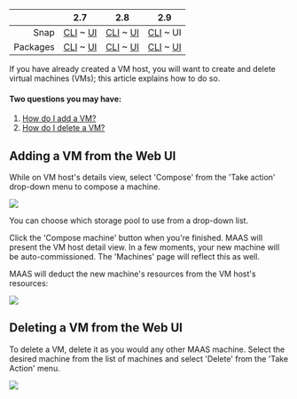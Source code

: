 <!-- deb-2-7-cli
||2.7|2.8|2.9|
|-----:|:-----:|:-----:|:-----:|
|Snap|[CLI](/t/creating-and-deleting-vms/2574) ~ [UI](/t/creating-and-deleting-vms/2575)|[CLI](/t/creating-and-deleting-vms/2576) ~ [UI](/t/creating-and-deleting-vms/2577)|[CLI](/t/creating-and-deleting-vms/2578) ~ [UI](/t/creating-and-deleting-vms/2579)|
|Packages|CLI ~ [UI](/t/creating-and-deleting-vms/2581)|[CLI](/t/creating-and-deleting-vms/2582) ~ [UI](/t/creating-and-deleting-vms/2583)|[CLI](/t/creating-and-deleting-vms/2584) ~ [UI](/t/creating-and-deleting-vms/2585)|
 deb-2-7-cli -->

<!-- deb-2-7-ui
||2.7|2.8|2.9|
|-----:|:-----:|:-----:|:-----:|
|Snap|[CLI](/t/creating-and-deleting-vms/2574) ~ [UI](/t/creating-and-deleting-vms/2575)|[CLI](/t/creating-and-deleting-vms/2576) ~ [UI](/t/creating-and-deleting-vms/2577)|[CLI](/t/creating-and-deleting-vms/2578) ~ [UI](/t/creating-and-deleting-vms/2579)|
|Packages|[CLI](/t/creating-and-deleting-vms/2580) ~ UI|[CLI](/t/creating-and-deleting-vms/2582) ~ [UI](/t/creating-and-deleting-vms/2583)|[CLI](/t/creating-and-deleting-vms/2584) ~ [UI](/t/creating-and-deleting-vms/2585)|
 deb-2-7-ui -->

<!-- deb-2-8-cli
||2.7|2.8|2.9|
|-----:|:-----:|:-----:|:-----:|
|Snap|[CLI](/t/creating-and-deleting-vms/2574) ~ [UI](/t/creating-and-deleting-vms/2575)|[CLI](/t/creating-and-deleting-vms/2576) ~ [UI](/t/creating-and-deleting-vms/2577)|[CLI](/t/creating-and-deleting-vms/2578) ~ [UI](/t/creating-and-deleting-vms/2579)|
|Packages|[CLI](/t/creating-and-deleting-vms/2580) ~ [UI](/t/creating-and-deleting-vms/2581)|CLI ~ [UI](/t/creating-and-deleting-vms/2583)|[CLI](/t/creating-and-deleting-vms/2584) ~ [UI](/t/creating-and-deleting-vms/2585)|
 deb-2-8-cli -->

<!-- deb-2-8-ui
||2.7|2.8|2.9|
|-----:|:-----:|:-----:|:-----:|
|Snap|[CLI](/t/creating-and-deleting-vms/2574) ~ [UI](/t/creating-and-deleting-vms/2575)|[CLI](/t/creating-and-deleting-vms/2576) ~ [UI](/t/creating-and-deleting-vms/2577)|[CLI](/t/creating-and-deleting-vms/2578) ~ [UI](/t/creating-and-deleting-vms/2579)|
|Packages|[CLI](/t/creating-and-deleting-vms/2580) ~ [UI](/t/creating-and-deleting-vms/2581)|[CLI](/t/creating-and-deleting-vms/2582) ~ UI|[CLI](/t/creating-and-deleting-vms/2584) ~ [UI](/t/creating-and-deleting-vms/2585)|
 deb-2-8-ui -->

<!-- deb-2-9-cli
||2.7|2.8|2.9|
|-----:|:-----:|:-----:|:-----:|
|Snap|[CLI](/t/creating-and-deleting-vms/2574) ~ [UI](/t/creating-and-deleting-vms/2575)|[CLI](/t/creating-and-deleting-vms/2576) ~ [UI](/t/creating-and-deleting-vms/2577)|[CLI](/t/creating-and-deleting-vms/2578) ~ [UI](/t/creating-and-deleting-vms/2579)|
|Packages|[CLI](/t/creating-and-deleting-vms/2580) ~ [UI](/t/creating-and-deleting-vms/2581)|[CLI](/t/creating-and-deleting-vms/2582) ~ [UI](/t/creating-and-deleting-vms/2583)|CLI ~ [UI](/t/creating-and-deleting-vms/2585)|
 deb-2-9-cli -->

<!-- deb-2-9-ui
||2.7|2.8|2.9|
|-----:|:-----:|:-----:|:-----:|
|Snap|[CLI](/t/creating-and-deleting-vms/2574) ~ [UI](/t/creating-and-deleting-vms/2575)|[CLI](/t/creating-and-deleting-vms/2576) ~ [UI](/t/creating-and-deleting-vms/2577)|[CLI](/t/creating-and-deleting-vms/2578) ~ [UI](/t/creating-and-deleting-vms/2579)|
|Packages|[CLI](/t/creating-and-deleting-vms/2580) ~ [UI](/t/creating-and-deleting-vms/2581)|[CLI](/t/creating-and-deleting-vms/2582) ~ [UI](/t/creating-and-deleting-vms/2583)|[CLI](/t/creating-and-deleting-vms/2584) ~ UI|
 deb-2-9-ui -->

<!-- snap-2-7-cli
||2.7|2.8|2.9|
|-----:|:-----:|:-----:|:-----:|
|Snap|CLI ~ [UI](/t/creating-and-deleting-vms/2575)|[CLI](/t/creating-and-deleting-vms/2576) ~ [UI](/t/creating-and-deleting-vms/2577)|[CLI](/t/creating-and-deleting-vms/2578) ~ [UI](/t/creating-and-deleting-vms/2579)|
|Packages|[CLI](/t/creating-and-deleting-vms/2580) ~ [UI](/t/creating-and-deleting-vms/2581)|[CLI](/t/creating-and-deleting-vms/2582) ~ [UI](/t/creating-and-deleting-vms/2583)|[CLI](/t/creating-and-deleting-vms/2584) ~ [UI](/t/creating-and-deleting-vms/2585)|
 snap-2-7-cli -->

<!-- snap-2-7-ui
||2.7|2.8|2.9|
|-----:|:-----:|:-----:|:-----:|
|Snap|[CLI](/t/creating-and-deleting-vms/2574) ~ UI|[CLI](/t/creating-and-deleting-vms/2576) ~ [UI](/t/creating-and-deleting-vms/2577)|[CLI](/t/creating-and-deleting-vms/2578) ~ [UI](/t/creating-and-deleting-vms/2579)|
|Packages|[CLI](/t/creating-and-deleting-vms/2580) ~ [UI](/t/creating-and-deleting-vms/2581)|[CLI](/t/creating-and-deleting-vms/2582) ~ [UI](/t/creating-and-deleting-vms/2583)|[CLI](/t/creating-and-deleting-vms/2584) ~ [UI](/t/creating-and-deleting-vms/2585)|
 snap-2-7-ui -->

<!-- snap-2-8-cli
||2.7|2.8|2.9|
|-----:|:-----:|:-----:|:-----:|
|Snap|[CLI](/t/creating-and-deleting-vms/2574) ~ [UI](/t/creating-and-deleting-vms/2575)|CLI ~ [UI](/t/creating-and-deleting-vms/2577)|[CLI](/t/creating-and-deleting-vms/2578) ~ [UI](/t/creating-and-deleting-vms/2579)|
|Packages|[CLI](/t/creating-and-deleting-vms/2580) ~ [UI](/t/creating-and-deleting-vms/2581)|[CLI](/t/creating-and-deleting-vms/2582) ~ [UI](/t/creating-and-deleting-vms/2583)|[CLI](/t/creating-and-deleting-vms/2584) ~ [UI](/t/creating-and-deleting-vms/2585)|
 snap-2-8-cli -->

<!-- snap-2-8-ui
||2.7|2.8|2.9|
|-----:|:-----:|:-----:|:-----:|
|Snap|[CLI](/t/creating-and-deleting-vms/2574) ~ [UI](/t/creating-and-deleting-vms/2575)|[CLI](/t/creating-and-deleting-vms/2576) ~ UI|[CLI](/t/creating-and-deleting-vms/2578) ~ [UI](/t/creating-and-deleting-vms/2579)|
|Packages|[CLI](/t/creating-and-deleting-vms/2580) ~ [UI](/t/creating-and-deleting-vms/2581)|[CLI](/t/creating-and-deleting-vms/2582) ~ [UI](/t/creating-and-deleting-vms/2583)|[CLI](/t/creating-and-deleting-vms/2584) ~ [UI](/t/creating-and-deleting-vms/2585)|
 snap-2-8-ui -->

<!-- snap-2-9-cli
||2.7|2.8|2.9|
|-----:|:-----:|:-----:|:-----:|
|Snap|[CLI](/t/creating-and-deleting-vms/2574) ~ [UI](/t/creating-and-deleting-vms/2575)|[CLI](/t/creating-and-deleting-vms/2576) ~ [UI](/t/creating-and-deleting-vms/2577)|CLI ~ [UI](/t/creating-and-deleting-vms/2579)|
|Packages|[CLI](/t/creating-and-deleting-vms/2580) ~ [UI](/t/creating-and-deleting-vms/2581)|[CLI](/t/creating-and-deleting-vms/2582) ~ [UI](/t/creating-and-deleting-vms/2583)|[CLI](/t/creating-and-deleting-vms/2584) ~ [UI](/t/creating-and-deleting-vms/2585)|
 snap-2-9-cli -->

||2.7|2.8|2.9|
|-----:|:-----:|:-----:|:-----:|
|Snap|[CLI](/t/creating-and-deleting-vms/2574) ~ [UI](/t/creating-and-deleting-vms/2575)|[CLI](/t/creating-and-deleting-vms/2576) ~ [UI](/t/creating-and-deleting-vms/2577)|[CLI](/t/creating-and-deleting-vms/2578) ~ UI|
|Packages|[CLI](/t/creating-and-deleting-vms/2580) ~ [UI](/t/creating-and-deleting-vms/2581)|[CLI](/t/creating-and-deleting-vms/2582) ~ [UI](/t/creating-and-deleting-vms/2583)|[CLI](/t/creating-and-deleting-vms/2584) ~ [UI](/t/creating-and-deleting-vms/2585)|

If you have already created a VM host, you will want to create and delete virtual machines (VMs); this article explains how to do so.


#### Two questions you may have:

1. [How do I add a VM?](#heading--add-vm-from-ui)
2. [How do I delete a VM?](#heading--delete-a-machine)

<h2 id="heading--add-vm-from-ui">Adding a VM from the Web UI</h2>

While on VM host's details view, select 'Compose' from the 'Take action' drop-down menu to compose a machine.

<a href="https://discourse.maas.io/uploads/default/original/1X/937726bb839eefb28e9297e8f97bd48556c1014c.jpeg" target = "_blank"><img src="https://discourse.maas.io/uploads/default/original/1X/937726bb839eefb28e9297e8f97bd48556c1014c.jpeg"></a> 

You can choose which storage pool to use from a drop-down list. 

Click the 'Compose machine' button when you're finished. MAAS will present the VM host detail view. In a few moments, your new machine will be auto-commissioned. The 'Machines' page will reflect this as well.

MAAS will deduct the new machine's resources from the VM host's resources:

<a href="https://discourse.maas.io/uploads/default/original/1X/3b621ab0e7b4f6a86963d2b7c50b677b815956ab.jpeg" target = "_blank"><img src="https://discourse.maas.io/uploads/default/original/1X/3b621ab0e7b4f6a86963d2b7c50b677b815956ab.jpeg"></a> 

<h2 id="heading--delete-a-machine">Deleting a VM from the Web UI</h2>

To delete a VM, delete it as you would any other MAAS machine. Select the desired machine from the list of machines and select 'Delete' from the 'Take Action' menu.

<a href="https://discourse.maas.io/uploads/default/original/1X/34d3f5fcd8a86bfa827bab5383209ea9ca117f50.jpeg" target = "_blank"><img src="https://discourse.maas.io/uploads/default/original/1X/34d3f5fcd8a86bfa827bab5383209ea9ca117f50.jpeg"></a> 

<!-- snap-2-7-cli snap-2-8-cli snap-2-9-cli deb-2-7-cli deb-2-8-cli deb-2-9-cli

#### Seven questions you may have:

1. [How do I add a VM?](#heading--adding-a-vm-from-the-cli)
2. [How do I set resources while adding a VM?](#heading--set-resources)
3. [How do I set the architecture while adding a VM?](#heading--architecture)
4. [How do I set storage while adding a VM?](#heading--storage)
5. [How do I specify interfaces while adding a VM?](#heading--interfaces)
6. [How do I find a VM host ID?](#heading--find-vm-host-ids)
7. [How do I delete a VM?](#heading--delete-a-vm)

<h2 id="heading--adding-a-vm-from-the-cli">Adding a VM from the CLI</h2>

To compose a basic VM:

    maas $PROFILE vm-host compose $VM_HOST_ID

Example output for default composing:

    {
        "system_id": "73yxmc",
        "resource_uri": "/MAAS/api/2.0/machines/73yxmc/"
    }

<h3 id="heading--set-resources">Set resources while adding a VM</h3>

Compose with resources specified:

    maas $PROFILE vm-host compose $VM_HOST_ID $RESOURCES

Where $RESOURCES is a space-separated list of six constraints:

1. *cores=* requested cores
2. *cpu_speed=* requested minimum cpu speed in MHz
3. *memory=* requested memory in MB
4. *architecture=* See [Architecture](#heading--architecture) below 
5. *storage=* See [Storage](#heading--storage) below
6. *interfaces=* See [Interfaces](#heading--interfaces) below

<h3 id="heading--architecture">Setting the architecture while adding a VM</h3>

To list available architectures:

    maas $PROFILE boot-resources read

Then, for example:

    maas $PROFILE vm-host compose $VM_HOST_ID \
        cores=40 cpu_speed=2000 memory=7812 architecture="amd64/generic"

<h3 id="heading--storage">Setting storage parameters while adding a VM</h3>

Storage parameters look like this:

    storage="<label>:<size in GB>(<storage pool name>),<label>:<size in GB>(<storage pool name>)"

For example, let's examine how to compose a machine with the following two disks:

1.   32 GB disk from storage pool `pool1`
2.   64 GB disk from storage pool `pool2`

where we want the first disk to be a bootable root partition `/` and the second to be a home directory.

First, create the VM:

    maas $PROFILE vm-host compose $VM_HOST_ID "storage=mylabel:32(pool1),mylabel:64(pool2)"

Note that the labels, here `mylabel`, are an ephemeral convenience that you might find useful in scripting MAAS actions.

MAAS will create a VM with 2 disks, `/dev/vda` (32 GB) and `/dev/vdb` (64 GB). After MAAS enlists, commissions and acquires the machine, you can edit the disks before deploying to suit your needs. For example, we'll set a boot, root, and home partition.

We'll start by deleting the `/` partition MAAS created because we want a separate `/boot` partition to demonstrate how yo.

    maas admin partition delete $VM_HOST_ID $DISK1_ID $PARTITION_ID

[note]
To find `$DISK1_ID` and `$PARTITION_ID`, use `maas admin machine read $VM_HOST_ID`.
[/note]

Now, create a boot partition (~512MB):

    maas admin partitions create $VM_HOST_ID $DISK1_ID size=512000000 bootable=True

We'll use the remaining space for the root partition, so create another without specifying size:

    maas admin partitions create $VM_HOST_ID $DISK1_ID

Finally, create a partition to use as the home directory. Here we'll use the entire space:

    maas admin partitions create $VM_HOST_ID $DISK2_ID

[note]
To find `$DISK2_ID`, use `maas admin machine read $VM_HOST_ID`.
[/note]

Now, format the partitions. This requires three commands:

    maas admin partition format $VM_HOST_ID $DISK1_ID $BOOT_PARTITION_ID fstype=ext2
    maas admin partition format $VM_HOST_ID $DISK1_ID $ROOT_PARTITION_ID fstype=ext4
    maas admin partition format $VM_HOST_ID $DISK2_ID $HOME_PARTITION_ID fstype=ext4

[note]
To find the partition IDs, use `maas admin partitions read $VM_HOST_ID $DISK1_ID` and `maas admin partitions read $VM_HOST_ID $DISK2_ID`
[/note]

Before you can deploy the machine with our partition layout, you need to mount the new partitions. Here, we'll do that in three commands:

    maas admin partition mount $SYSTEM_ID $DISK1_ID $BOOT_PARTITION_ID     "mount_point=/boot"
    maas admin partition mount $SYSTEM_ID $DISK1_ID $ROOT_PARTITION_ID "mount_point=/"
    maas admin partition mount $SYSTEM_ID $DISK2_ID $HOME_PARTITION_ID "mount_point=/home"

Finally, we deploy the machine. MAAS will use the partitions as we have defined them, similar to a normal Ubuntu desktop install:

    maas admin machine deploy $SYSTEM_ID

<h3 id="heading--interfaces">Specifying interfaces while adding a VM</h3>

Using the `interfaces` constraint, you can compose virtual machines with interfaces, allowing the selection of VM host NICs.

If you don't specify an `interfaces` constraint, MAAS maintains backward compatibility by checking for a `maas` network, then a `default` network to which to connect the virtual machine.

If you specify an `interfaces` constraint, MAAS creates a `bridge` or `macvlan` attachment to the networks that match the given constraint. MAAS prefers `bridge` interface attachments when possible since this typically results in successful communication.

Consider the following interfaces constraint:

    interfaces=eth0:space=maas,eth1:space=storage

Assuming you deploy the VM host on a machine or controller with access to the `maas` and `storage` [spaces](/t/concepts-and-terms/785#heading--spaces), MAAS will create an `eth0` interface bound to the `maas` space and an `eth1` interface bound to the `storage` space.

Another example tells MAAS to assign unallocated IP addresses:

    interfaces=eth0:ip=172.16.99.42

MAAS automatically converts the `ip` constraint to a VLAN constraint (matching the VLAN which corresponds to the subnet can be found -- e.g. `172.16.99.0/24`.) and assigns the IP address to the newly-composed machine upon allocation.

See the Machines [MAAS API documentation](https://maas.io/docs/api#machines) for a list of all constraint keys.

<h3 id="heading--find-vm-host-ids">Find VM host IDs</h3>

Here's a simple way to find a VM host's ID by name using `jq`:

    maas $PROFILE vm-hosts read | jq '.[] | select (.name=="MyVMHost") | .name, .id'

Example output:

    "MyVMHost"
    1

<h2 id="heading--delete-a-vm">Deleting a VM with the CLI</h2>

    maas $PROFILE machine delete $SYSTEM_ID

After you delete a machine, its resources will be available for other VMs.
snap-2-7-cli snap-2-8-cli snap-2-9-cli deb-2-7-cli deb-2-8-cli deb-2-9-cli -->